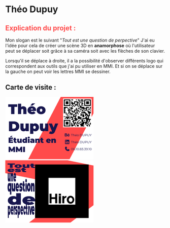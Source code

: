 # Théo Dupuy

## <span style="color:#FF4B4B">Explication du projet :</span> 

Mon slogan est le suivant "*Tout est une question de perpective*"
J'ai eu l'idée pour cela de créer une scène 3D en **anamorphose** où l'utilisateur peut se déplacer soit grâce à sa caméra soit avec les flèches de son clavier.

Lorsqu'il se déplace à droite, il a la possibilité d'observer différents logo qui correspondent aux outils que j'ai pu utiliser en MMI. Et si on se déplace sur la gauche on peut voir les lettres MMI se dessiner.

## Carte de visite : 

![](assets/Carte-Recto.png)
![](assets/Carte-Verso.png)
